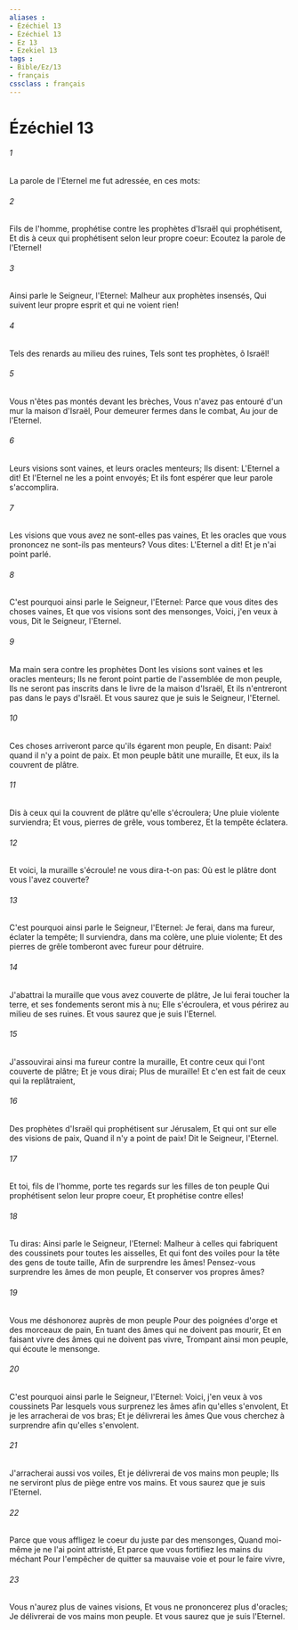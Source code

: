 ```yaml
---
aliases : 
- Ézéchiel 13
- Ézéchiel 13
- Ez 13
- Ezekiel 13
tags : 
- Bible/Ez/13
- français
cssclass : français
---
```


# Ézéchiel 13

###### 1
La parole de l'Eternel me fut adressée, en ces mots:
###### 2
Fils de l'homme, prophétise contre les prophètes d'Israël qui prophétisent, Et dis à ceux qui prophétisent selon leur propre coeur: Ecoutez la parole de l'Eternel!
###### 3
Ainsi parle le Seigneur, l'Eternel: Malheur aux prophètes insensés, Qui suivent leur propre esprit et qui ne voient rien!
###### 4
Tels des renards au milieu des ruines, Tels sont tes prophètes, ô Israël!
###### 5
Vous n'êtes pas montés devant les brèches, Vous n'avez pas entouré d'un mur la maison d'Israël, Pour demeurer fermes dans le combat, Au jour de l'Eternel.
###### 6
Leurs visions sont vaines, et leurs oracles menteurs; Ils disent: L'Eternel a dit! Et l'Eternel ne les a point envoyés; Et ils font espérer que leur parole s'accomplira.
###### 7
Les visions que vous avez ne sont-elles pas vaines, Et les oracles que vous prononcez ne sont-ils pas menteurs? Vous dites: L'Eternel a dit! Et je n'ai point parlé.
###### 8
C'est pourquoi ainsi parle le Seigneur, l'Eternel: Parce que vous dites des choses vaines, Et que vos visions sont des mensonges, Voici, j'en veux à vous, Dit le Seigneur, l'Eternel.
###### 9
Ma main sera contre les prophètes Dont les visions sont vaines et les oracles menteurs; Ils ne feront point partie de l'assemblée de mon peuple, Ils ne seront pas inscrits dans le livre de la maison d'Israël, Et ils n'entreront pas dans le pays d'Israël. Et vous saurez que je suis le Seigneur, l'Eternel.
###### 10
Ces choses arriveront parce qu'ils égarent mon peuple, En disant: Paix! quand il n'y a point de paix. Et mon peuple bâtit une muraille, Et eux, ils la couvrent de plâtre.
###### 11
Dis à ceux qui la couvrent de plâtre qu'elle s'écroulera; Une pluie violente surviendra; Et vous, pierres de grêle, vous tomberez, Et la tempête éclatera.
###### 12
Et voici, la muraille s'écroule! ne vous dira-t-on pas: Où est le plâtre dont vous l'avez couverte?
###### 13
C'est pourquoi ainsi parle le Seigneur, l'Eternel: Je ferai, dans ma fureur, éclater la tempête; Il surviendra, dans ma colère, une pluie violente; Et des pierres de grêle tomberont avec fureur pour détruire.
###### 14
J'abattrai la muraille que vous avez couverte de plâtre, Je lui ferai toucher la terre, et ses fondements seront mis à nu; Elle s'écroulera, et vous périrez au milieu de ses ruines. Et vous saurez que je suis l'Eternel.
###### 15
J'assouvirai ainsi ma fureur contre la muraille, Et contre ceux qui l'ont couverte de plâtre; Et je vous dirai; Plus de muraille! Et c'en est fait de ceux qui la replâtraient,
###### 16
Des prophètes d'Israël qui prophétisent sur Jérusalem, Et qui ont sur elle des visions de paix, Quand il n'y a point de paix! Dit le Seigneur, l'Eternel.
###### 17
Et toi, fils de l'homme, porte tes regards sur les filles de ton peuple Qui prophétisent selon leur propre coeur, Et prophétise contre elles!
###### 18
Tu diras: Ainsi parle le Seigneur, l'Eternel: Malheur à celles qui fabriquent des coussinets pour toutes les aisselles, Et qui font des voiles pour la tête des gens de toute taille, Afin de surprendre les âmes! Pensez-vous surprendre les âmes de mon peuple, Et conserver vos propres âmes?
###### 19
Vous me déshonorez auprès de mon peuple Pour des poignées d'orge et des morceaux de pain, En tuant des âmes qui ne doivent pas mourir, Et en faisant vivre des âmes qui ne doivent pas vivre, Trompant ainsi mon peuple, qui écoute le mensonge.
###### 20
C'est pourquoi ainsi parle le Seigneur, l'Eternel: Voici, j'en veux à vos coussinets Par lesquels vous surprenez les âmes afin qu'elles s'envolent, Et je les arracherai de vos bras; Et je délivrerai les âmes Que vous cherchez à surprendre afin qu'elles s'envolent.
###### 21
J'arracherai aussi vos voiles, Et je délivrerai de vos mains mon peuple; Ils ne serviront plus de piège entre vos mains. Et vous saurez que je suis l'Eternel.
###### 22
Parce que vous affligez le coeur du juste par des mensonges, Quand moi-même je ne l'ai point attristé, Et parce que vous fortifiez les mains du méchant Pour l'empêcher de quitter sa mauvaise voie et pour le faire vivre,
###### 23
Vous n'aurez plus de vaines visions, Et vous ne prononcerez plus d'oracles; Je délivrerai de vos mains mon peuple. Et vous saurez que je suis l'Eternel.
